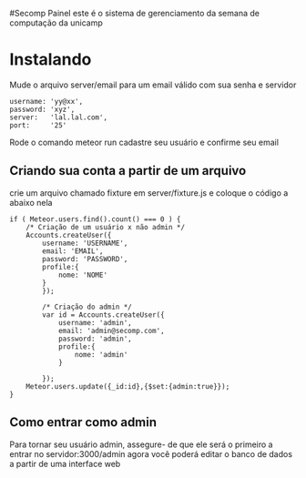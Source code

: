 #Secomp Painel
este é o sistema de gerenciamento da semana de computação da unicamp

# Instalando

Mude o arquivo server/email para um email válido com sua senha e servidor


    username: 'yy@xx',
    password: 'xyz',
    server:   'lal.lal.com',
    port:     '25'


Rode o comando meteor run
cadastre seu usuário e confirme seu email

## Criando sua conta a partir de um arquivo
crie um arquivo chamado fixture em server/fixture.js
e coloque o código a abaixo nela


    if ( Meteor.users.find().count() === 0 ) {
        /* Criação de um usuário x não admin */
        Accounts.createUser({
            username: 'USERNAME',
            email: 'EMAIL',
            password: 'PASSWORD',
            profile:{
                nome: 'NOME'
            }
            });

            /* Criação do admin */
            var id = Accounts.createUser({
                username: 'admin',
                email: 'admin@secomp.com',
                password: 'admin',
                profile:{
                    nome: 'admin'
                }

            });
        Meteor.users.update({_id:id},{$set:{admin:true}});
    }

## Como entrar como admin
Para tornar seu usuário admin, assegure- de que ele será o primeiro a entrar no servidor:3000/admin
agora você poderá editar o banco de dados a partir de uma interface web
